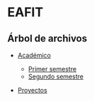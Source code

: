 # EAFIT

## Árbol de archivos 
+ [Académico](https://github.com/jorgelserve/EAFIT/tree/master/academico)
	+ [Primer semestre](https://github.com/jorgelserve/EAFIT/tree/master/academico/semestre_1)
  + [Segundo semestre](https://github.com/jorgelserve/EAFIT/tree/master/academico/semestre_2)

+ [Proyectos](https://github.com/jorgelserve/EAFIT/tree/master/proyectos)